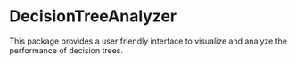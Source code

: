 # DecisionTreeAnalyzer
This package provides a user friendly interface to visualize and analyze the performance of decision trees.
